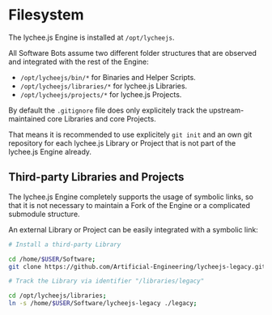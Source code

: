 
# Filesystem

The lychee.js Engine is installed at `/opt/lycheejs`.

All Software Bots assume two different folder structures
that are observed and integrated with the rest of the Engine:

- `/opt/lycheejs/bin/*` for Binaries and Helper Scripts.
- `/opt/lycheejs/libraries/*` for lychee.js Libraries.
- `/opt/lycheejs/projects/*` for lychee.js Projects.

By default the `.gitignore` file does only explicitely
track the upstream-maintained core Libraries and core
Projects.

That means it is recommended to use explicitely `git init`
and an own git repository for each lychee.js Library
or Project that is not part of the lychee.js Engine already.



## Third-party Libraries and Projects

The lychee.js Engine completely supports the usage of
symbolic links, so that it is not necessary to maintain
a Fork of the Engine or a complicated submodule structure.

An external Library or Project can be easily integrated
with a symbolic link:

```bash
# Install a third-party Library

cd /home/$USER/Software;
git clone https://github.com/Artificial-Engineering/lycheejs-legacy.git;

# Track the Library via identifier "/libraries/legacy"

cd /opt/lycheejs/libraries;
ln -s /home/$USER/Software/lycheejs-legacy ./legacy;
```

